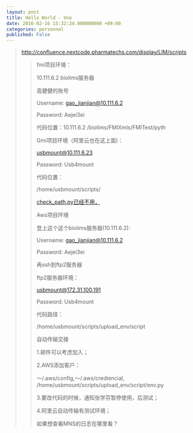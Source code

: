 ```yaml
---
layout: post
title: Hello World - Vno
date: 2016-02-16 15:32:24.000000000 +09:00
categories: personnal
published: False
---
```


> <http://confluence.nextcode.pharmatechs.com/display/LIM/scripts>
> 
> > fmi项目环境：
> > 
> > 10.111.6.2 biolims服务器
> > 
> > 高健健的账号
> > 
> > Username: [gao\_jianjian@10.111.6.2](mailto:gao_jianjian@10.111.6.2)
> > 
> > Password: Aejei3ei
> > 
> > 代码位置：10.111.6.2 /biolims/FMIXmls/FMITest/pyth
> > 
> > Gmi项目环境（阿里云也在这上面)：
> > 
> > <usbmount@10.111.6.23>
> > 
> > Password: Usb4mount
> > 
> > 代码位置：
> > 
> > /home/usbmount/scripts/
> > 
> > [check\_path.py已经不用，]()
> > 
> > Aws项目环境
> > 
> > 登上这个这个biolims服务器(10.111.6.2):
> > 
> > Username: [gao\_jianjian@10.111.6.2](mailto:gao_jianjian@10.111.6.2)
> > 
> > Password: Aejei3ei
> > 
> > 再ssh到ftp2服务器
> > 
> > ftp2服务器环境：
> > 
> > <usbmount@172.31.100.191>
> > 
> > Password: Usb4mount
> > 
> > 代码路径：
> > 
> >  /home/usbmount/scripts/upload\_env/script
> > 
> > 自动传输交接
> > 
> > 1.邮件可以考虑加入；
> > 
> > 2.AWS添加客户：
> > 
> >  ～/.aws/config,～/.aws/crediencial, /home/usbmount/scripts/upload\_env/script/env.py
> > 
> > 3.要改代码的时候，通知张学芬暂停使用，后测试；
> > 
> > 4.阿里云自动传输有测试环境；
> > 
> > 如果想查看MNS的日志在哪里看？